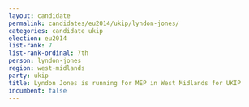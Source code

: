 ```yaml
---
layout: candidate
permalink: candidates/eu2014/ukip/lyndon-jones/
categories: candidate ukip
election: eu2014
list-rank: 7
list-rank-ordinal: 7th
person: lyndon-jones
region: west-midlands
party: ukip
title: Lyndon Jones is running for MEP in West Midlands for UKIP
incumbent: false
---
```

